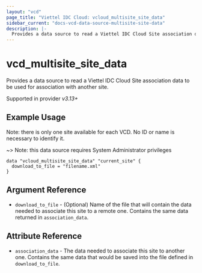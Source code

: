 ```yaml
---
layout: "vcd"
page_title: "Viettel IDC Cloud: vcloud_multisite_site_data"
sidebar_current: "docs-vcd-data-source-multisite-site-data"
description: |-
  Provides a data source to read a Viettel IDC Cloud Site association data to be used for association with another site.
---
```


# vcd\_multisite\_site\_data

Provides a data source to read a Viettel IDC Cloud Site association data to be used for association with another site.

Supported in provider *v3.13+*

## Example Usage 

Note: there is only one site available for each VCD. No ID or name is necessary to identify it.

~> Note: this data source requires System Administrator privileges

```hcl
data "vcloud_multisite_site_data" "current_site" {
  download_to_file = "filename.xml"
}
```

## Argument Reference

* `download_to_file` - (Optional) Name of the file that will contain the data needed to associate this site to a remote one.
  Contains the same data returned in `association_data`.

## Attribute Reference

* `association_data` - The data needed to associate this site to another one. Contains the same data that would be saved into
  the file defined in `download_to_file`.